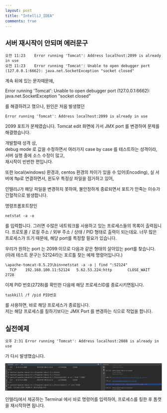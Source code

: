 ```yaml
---
layout: post
title: "IntelliJ_IDEA"
comments: true
---
```


서버 재시작이 안되며 에러문구
---


```
오전 11:23	Error running 'Tomcat': Address localhost:2099 is already in use
오전 11:23	Error running 'Tomcat': Unable to open debugger port (127.0.0.1:6662): java.net.SocketException "socket closed"
```

계속 뒤에 있는 문자때문에,

Error running 'Tomcat': Unable to open debugger port (127.0.0.1:6662): java.net.SocketException "socket closed"  

를 해결하려고 했으나, 원인은 처음 발생했던   

```
Error running 'Tomcat': Address localhost:2099 is already in use  
```

2099 포트가 문제였습니다.
Tomcat edit 화면에 가서 JMX port 를 변경하여 문제를 해결했습니다.

개발할때 성격 상,  
debug mode 로 값을 수정하면서 여러가지 case by case 를 테스트하는 성격이라,  
서버 실행 중에 소스 수정이 많고,   
재시작이 빈번한 편입니다.  

또한 local(windows) 환경과, centos 환경의 차이가 있을 수 있어(Encoding), 실 서버에 ftp로 연결하면서,
윈도우 특정상 파일을 점거하고 있어,

인텔리J가 해당 파일을 변경하지 못하여, 불안정하게 종료되면서 포트가 안죽는 이슈가 간혈적으로 발생합니다.

명령프롬포트창인
```
netstat -a -o
```
를 입력합니다. 그러면 수많은 네트워크를 사용하고 있는 프로세스들의 목록이 출력됩니다.
프로토콜 / 로컬 주소 / 외부 주소 / 상태 / PID 형태로 출력이 되는데요. 너무 많은 프로세스가 뜨기 때문에, 해당 port를 특정할 필요가 있습니다.   

우리가 원하는 port 는 2099 이므로 다음과 같은 형태의 살아있는 port를 찾습니다.  
(아래 테스트 문구는 52124라는 포르틀 찾는 예제 명령어입니다.)

```
\apache-tomcat-8.5.23\bin>netstat -a -o | find ":52124"
  TCP    192.168.100.11:52124   5.62.53.224:http       CLOSE_WAIT      2728
```

이제 PID 번호(2728)를 확인한 다음에 해당 프로세스ID를 종료시키면됩니다.

```
taskkill /f /pid PID번호
```

를 사용하면, 바로 해당 프로세스가 종료됩니다.   
저는 해당 프로세스를 킬하기보다는 JMX Port 를 변경하는 식으로 작업을 합니다.  

실전예제
---


```
오후 2:31	Error running 'Tomcat': Address localhost:2088 is already in use
```
가 다시 발생했습니다.

![clusternodeImg](/images/20190611effectivejava.PNG)

인텔리j에서 제공하는 Terminal 에서 바로 명령어를 입력하여, 프로세스를 킬한 후 톰캣을 재시작하면 됩니다.
